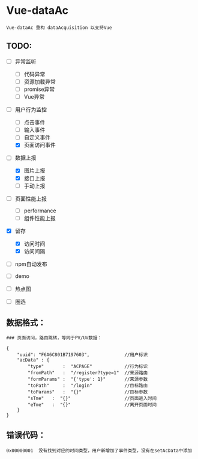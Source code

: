 # Vue-dataAc
    Vue-dataAc 重构 dataAcquisition 以支持Vue

## TODO:

- [ ] 异常监听  
    - [ ] 代码异常  
    - [ ] 资源加载异常  
    - [ ] promise异常  
    - [ ] Vue异常  
    
- [ ] 用户行为监控  
    - [ ] 点击事件  
    - [ ] 输入事件  
    - [ ] 自定义事件  
    - [x] 页面访问事件    
    
- [ ] 数据上报  
    - [x] 图片上报  
    - [x] 接口上报  
    - [ ] 手动上报  
    
- [ ] 页面性能上报  
    - [ ] performance  
    - [ ] 组件性能上报  
    
- [x] 留存  
    - [x] 访问时间  
    - [x] 访问间隔  
    
- [ ] npm自动发布  
- [ ] demo  
- [ ] 热点图  
- [ ] 圈选  

    
    
## 数据格式：

    ### 页面访问，路由跳转，等同于PV/UV数据：
    
```
{
    "uuid": "F6A6C801B7197603",             //用户标识
    "acData" : {
        "type"       :  "ACPAGE"            //行为标识
        "fromPath"   :  "/register?type=1"  //来源路由
        "formParams" :  "{'type': 1}"       //来源参数
        "toPath"     :  "/login"            //目标路由
        "toParams"   :  "{}"                //目标参数
        "sTme"   :  "{}"                    //页面进入时间
        "eTme"   :  "{}"                    //离开页面时间
    }
}
```
    
## 错误代码：
    0x00000001  没有找到对应的时间类型，用户新增加了事件类型，没有在setAcData中添加